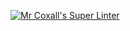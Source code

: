 [![Mr Coxall's Super Linter](https://github.com/ICS4U-Programming-Sarah/Unit1-01-Java-Logging/workflows/Mr%20Coxall's%20Super%20Linter/badge.svg)](https://github.com/ICS4U-Programming-Sarah/Unit1-01-Java-Logging/actions/)
